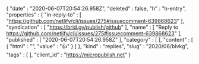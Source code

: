{
  "date" : "2020-06-07T20:54:26.958Z",
  "deleted" : false,
  "h" : "h-entry",
  "properties" : {
    "in-reply-to" : [ "https://github.com/netlify/cli/issues/275#issuecomment-639868623" ],
    "syndication" : [ "https://brid.gy/publish/github" ],
    "name" : [ "Reply to https://github.com/netlify/cli/issues/275#issuecomment-639868623" ],
    "published" : [ "2020-06-07T20:54:26.958Z" ],
    "category" : [ ],
    "content" : [ {
      "html" : "",
      "value" : "👍"
    } ]
  },
  "kind" : "replies",
  "slug" : "2020/06/blvkg",
  "tags" : [ ],
  "client_id" : "https://micropublish.net"
}
